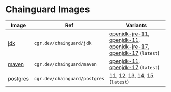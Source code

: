 # Chainguard Images

| Image | Ref | Variants |
| ----- | ----| -------- |
| [jdk](./images/jdk) | `cgr.dev/chainguard/jdk` | [openjdk-jre-11](./images/jdk/configs/openjdk-jre-11.apko.yaml), [openjdk-11](./images/jdk/configs/openjdk-11.apko.yaml), [openjdk-jre-17](./images/jdk/configs/openjdk-jre-17.apko.yaml), [openjdk-17](./images/jdk/configs/openjdk-17.apko.yaml) (`latest`) |
| [maven](./images/maven) | `cgr.dev/chainguard/maven` | [openjdk-11](./images/maven/configs/openjdk-11.apko.yaml), [openjdk-17](./images/maven/configs/openjdk-17.apko.yaml) (`latest`) |
| [postgres](./images/postgres) | `cgr.dev/chainguard/postgres` | [11](./images/postgres/configs/11.apko.yaml), [12](./images/postgres/configs/12.apko.yaml), [13](./images/postgres/configs/13.apko.yaml), [14](./images/postgres/configs/14.apko.yaml), [15](./images/postgres/configs/15.apko.yaml) (`latest`) |
